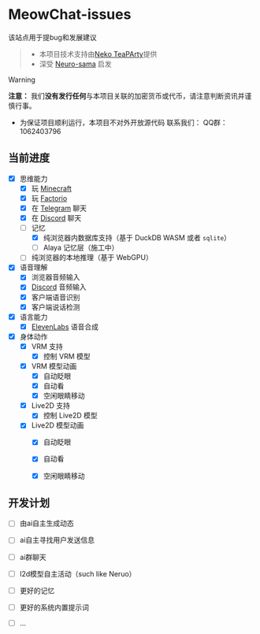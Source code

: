 # MeowChat-issues
该站点用于提bug和发展建议
> - 本项目技术支持由[Neko TeaPArty](https://api.nktp.top)提供
> - 深受 [Neuro-sama](https://www.youtube.com/@Neurosama) 启发


> [!WARNING]
> **注意：**
> 我们**没有发行任何**与本项目关联的加密货币或代币，请注意判断资讯并谨慎行事。
> - 为保证项目顺利运行，本项目不对外开放源代码
>  联系我们：
>  QQ群：1062403796

## 当前进度

- [x] 思维能力
  - [x] 玩 [Minecraft](https://www.minecraft.net)
  - [x] 玩 [Factorio](https://www.factorio.com)
  - [x] 在 [Telegram](https://telegram.org) 聊天
  - [x] 在 [Discord](https://discord.com) 聊天
  - [ ] 记忆
    - [x] 纯浏览器内数据库支持（基于 DuckDB WASM 或者 `sqlite`）
    - [ ] Alaya 记忆层（施工中）
  - [ ] 纯浏览器的本地推理（基于 WebGPU）
- [x] 语音理解
  - [x] 浏览器音频输入
  - [x] [Discord](https://discord.com) 音频输入
  - [x] 客户端语音识别
  - [x] 客户端说话检测
- [x] 语言能力
  - [x] [ElevenLabs](https://elevenlabs.io/) 语音合成
- [x] 身体动作
  - [x] VRM 支持
    - [x] 控制 VRM 模型
  - [x] VRM 模型动画
    - [x] 自动眨眼
    - [x] 自动看
    - [x] 空闲眼睛移动
  - [x] Live2D 支持
    - [x] 控制 Live2D 模型
  - [x] Live2D 模型动画
    - [x] 自动眨眼
    - [x] 自动看
    - [x] 空闲眼睛移动
       



## 开发计划
- [ ] 由ai自主生成动态
- [ ] ai自主寻找用户发送信息
- [ ] ai群聊天
- [ ] l2d模型自主活动（such like Neruo）
- [ ] 更好的记忆
- [ ] 更好的系统内置提示词
- [ ] ...

